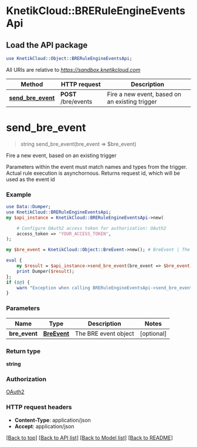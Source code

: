 # KnetikCloud::BRERuleEngineEventsApi

## Load the API package
```perl
use KnetikCloud::Object::BRERuleEngineEventsApi;
```

All URIs are relative to *https://sandbox.knetikcloud.com*

Method | HTTP request | Description
------------- | ------------- | -------------
[**send_bre_event**](BRERuleEngineEventsApi.md#send_bre_event) | **POST** /bre/events | Fire a new event, based on an existing trigger


# **send_bre_event**
> string send_bre_event(bre_event => $bre_event)

Fire a new event, based on an existing trigger

Parameters within the event must match names and types from the trigger. Actual rule execution is asynchornous.  Returns request id, which will be used as the event id

### Example 
```perl
use Data::Dumper;
use KnetikCloud::BRERuleEngineEventsApi;
my $api_instance = KnetikCloud::BRERuleEngineEventsApi->new(

    # Configure OAuth2 access token for authorization: OAuth2
    access_token => 'YOUR_ACCESS_TOKEN',
);

my $bre_event = KnetikCloud::Object::BreEvent->new(); # BreEvent | The BRE event object

eval { 
    my $result = $api_instance->send_bre_event(bre_event => $bre_event);
    print Dumper($result);
};
if ($@) {
    warn "Exception when calling BRERuleEngineEventsApi->send_bre_event: $@\n";
}
```

### Parameters

Name | Type | Description  | Notes
------------- | ------------- | ------------- | -------------
 **bre_event** | [**BreEvent**](BreEvent.md)| The BRE event object | [optional] 

### Return type

**string**

### Authorization

[OAuth2](../README.md#OAuth2)

### HTTP request headers

 - **Content-Type**: application/json
 - **Accept**: application/json

[[Back to top]](#) [[Back to API list]](../README.md#documentation-for-api-endpoints) [[Back to Model list]](../README.md#documentation-for-models) [[Back to README]](../README.md)

